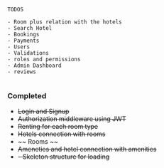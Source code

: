 ```
TODOS
```
```
- Room plus relation with the hotels
- Search Hotel
- Bookings
- Payments
- Users
- Validations
- roles and permissions
- Admin Dashboard
- reviews


```
### Completed ###
- ~~Login and Signup~~
- ~~Authorization middleware using JWT~~
- ~~Renting for each room type~~
- ~~Hotels connection with rooms~~
- ~~ Rooms ~~
- ~~Ameneties and hotel connection with amenities~~
- ~~- Skeleton structure for loading~~